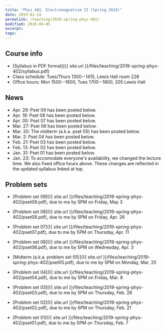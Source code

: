 ```yaml
---
title: "Phys 402, Electromagnetism II (Spring 2019)"
date: 2019-01-14
permalink: /teaching/2019-spring-phys-402/
modified: 2019-04-05
excerpt:
tags:
---
```


## Course info

* [Syllabus in PDF format]({{ site.url }}/files/teaching/2019-spring-phys-402/syllabus.pdf)
* Class schedule:  Tues/Thurs 1300--1415, Lewis Hall room 228
* Office hours:  Mon 1500--1600, Tues 1700--1800, 205 Lewis Hall

## News

* Apr. 29: Pset 09 has been posted below.
* Apr. 19: Pset 08 has been posted below.
* Apr. 05: Pset 07 has been posted below.
* Mar. 27: Pset 06 has been posted below.
* Mar. 20: The midterm (a.k.a. pset 05) has been posted below.
* Mar.  2: Pset 04 has been posted below.
* Feb. 21: Pset 03 has been posted below.
* Feb. 13: Pset 02 has been posted below.
* Jan. 31: Pset 01 has been posted below.
* Jan. 23: To accomodate everyone's availability, we changed the
  lecture time.  We also fixed office hours above.  These changes are
  reflected in the updated syllabus linked at top.

## Problem sets

* [Problem set 09]({{ site.url }}/files/teaching/2019-spring-phys-402/pset09.pdf),
  due to me by 5PM on Friday, May 3

* [Problem set 08]({{ site.url }}/files/teaching/2019-spring-phys-402/pset08.pdf),
  due to me by 5PM on Friday, Apr. 26

* [Problem set 07]({{ site.url }}/files/teaching/2019-spring-phys-402/pset07.pdf),
  due to me by 5PM on Thursday, Apr. 11

* [Problem set 06]({{ site.url }}/files/teaching/2019-spring-phys-402/pset06.pdf),
  due to me by 5PM on Wednesday, Apr. 3

* [Midterm (a.k.a. problem set 05)]({{ site.url }}/files/teaching/2019-spring-phys-402/pset05.pdf),
  due to me by 5PM on Monday, Mar. 25

* [Problem set 04]({{ site.url }}/files/teaching/2019-spring-phys-402/pset04.pdf),
  due to me by 5PM on Friday, Mar. 8

* [Problem set 03]({{ site.url }}/files/teaching/2019-spring-phys-402/pset03.pdf),
  due to me by 5PM on Thursday, Feb. 28

* [Problem set 02]({{ site.url }}/files/teaching/2019-spring-phys-402/pset02.pdf),
  due to me by 5PM on Thursday, Feb. 21

* [Problem set 01]({{ site.url }}/files/teaching/2019-spring-phys-402/pset01.pdf),
  due to me by 5PM on Thursday, Feb. 7
